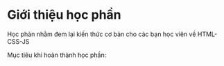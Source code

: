 # Giới thiệu học phần

Học phàn nhằm đem lại kiến thức cơ bản cho các bạn học viên về HTML-CSS-JS

Mục tiêu khi hoàn thành học phần:
